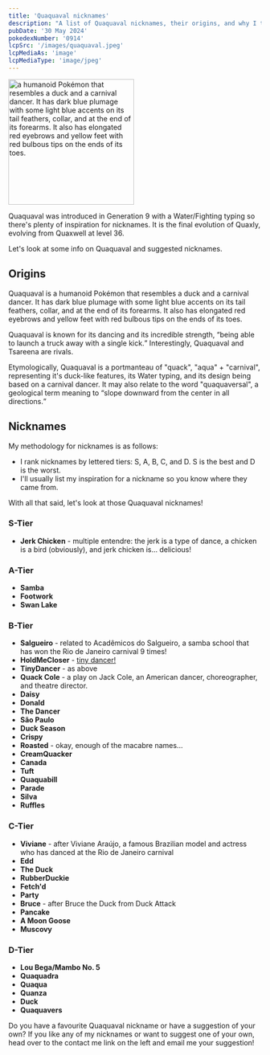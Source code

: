 ```yaml
---
title: 'Quaquaval nicknames'
description: "A list of Quaquaval nicknames, their origins, and why I think they're cool."
pubDate: '30 May 2024'
pokedexNumber: '0914'
lcpSrc: '/images/quaquaval.jpeg'
lcpMediaAs: 'image'
lcpMediaType: 'image/jpeg'
---
```


<div class="img-center">
	<picture>
		<source srcset="/images/quaquaval.webp" type="image/webp">
		<img src="/images/quaquaval.jpg" width="250px" height="250px" alt="a humanoid Pokémon that resembles a duck and a carnival dancer. It has dark blue plumage with some light blue accents on its tail feathers, collar, and at the end of its forearms. It also has elongated red eyebrows and yellow feet with red bulbous tips on the ends of its toes.">
	</picture>
</div>

Quaquaval was introduced in Generation 9 with a Water/Fighting typing so there's plenty of inspiration for nicknames. It is the final evolution of Quaxly, evolving from Quaxwell at level 36.

Let's look at some info on Quaquaval and suggested nicknames.

## Origins

Quaquaval is a humanoid Pokémon that resembles a duck and a carnival dancer. It has dark blue plumage with some light blue accents on its tail feathers, collar, and at the end of its forearms. It also has elongated red eyebrows and yellow feet with red bulbous tips on the ends of its toes.

Quaquaval is known for its dancing and its incredible strength, <q cite="https://bulbapedia.bulbagarden.net/wiki/Quaquaval_(Pok%C3%A9mon)#Biology">being able to launch a truck away with a single kick.</q> Interestingly, Quaquaval and Tsareena are rivals.

Etymologically, Quaquaval is a portmanteau of "quack", "aqua" + "carnival", representing it's duck-like features, its Water typing, and its design being based on a carnival dancer. It may also relate to the word "quaquaversal", a geological term meaning to <q cite="https://www.dictionary.com/browse/quaquaversal">slope downward from the center in all directions.</q>

## Nicknames

My methodology for nicknames is as follows:

* I rank nicknames by lettered tiers: S, A, B, C, and D. S is the best and D is the worst.
* I'll usually list my inspiration for a nickname so you know where they came from.

With all that said, let's look at those Quaquaval nicknames!

### S-Tier

* **Jerk Chicken** - multiple entendre: the jerk is a type of dance, a chicken is a bird (obviously), and jerk chicken is... delicious!

### A-Tier

* **Samba**
* **Footwork**
* **Swan Lake**

### B-Tier

* **Salgueiro** - related to Acadêmicos do Salgueiro, a samba school that has won the Rio de Janeiro carnival 9 times!
* **HoldMeCloser** - [tiny dancer!](https://www.youtube.com/watch?v=yYcyacLRPNs)
* **TinyDancer** - as above
* **Quack Cole** - a play on Jack Cole, an American dancer, choreographer, and theatre director.
* **Daisy**
* **Donald**
* **The Dancer**
* **São Paulo**
* **Duck Season**
* **Crispy**
* **Roasted** - okay, enough of the macabre names...
* **CreamQuacker**
* **Canada**
* **Tuft**
* **Quaquabill**
* **Parade**
* **Silva**
* **Ruffles**

### C-Tier

* **Viviane** - after Viviane Araújo, a famous Brazilian model and actress who has danced at the Rio de Janeiro carnival
* **Edd**
* **The Duck**
* **RubberDuckie**
* **Fetch'd**
* **Party**
* **Bruce** - after Bruce the Duck from Duck Attack
* **Pancake**
* **A Moon Goose**
* **Muscovy**

### D-Tier

* **Lou Bega/Mambo No. 5**
* **Quaquadra**
* **Quaqua**
* **Quanza**
* **Duck**
* **Quaquavers**

Do you have a favourite Quaquaval nickname or have a suggestion of your own? If you like any of my nicknames or want to suggest one of your own, head over to the contact me link on the left and email me your suggestion!